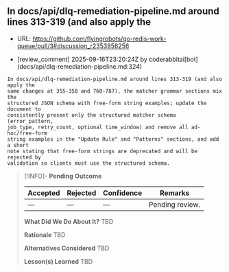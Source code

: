## In docs/api/dlq-remediation-pipeline.md around lines 313-319 (and also apply the

- URL: https://github.com/flyingrobots/go-redis-work-queue/pull/3#discussion_r2353856256

- [review_comment] 2025-09-16T23:20:24Z by coderabbitai[bot] (docs/api/dlq-remediation-pipeline.md:324)

```text
In docs/api/dlq-remediation-pipeline.md around lines 313-319 (and also apply the
same changes at 355-358 and 760-787), the matcher grammar sections mix the
structured JSON schema with free-form string examples; update the document to
consistently present only the structured matcher schema (error_pattern,
job_type, retry_count, optional time_window) and remove all ad-hoc/free-form
string examples in the "Update Rule" and "Patterns" sections, and add a short
note stating that free-form strings are deprecated and will be rejected by
validation so clients must use the structured schema.
```

> [!INFO]- **Pending**
> **Outcome**
> 
> | Accepted | Rejected | Confidence | Remarks |
> |----------|----------|------------|---------|
> | — | — | — | Pending review. |
>
> **What Did We Do About It?**
> TBD
>
> **Rationale**
> TBD
>
> **Alternatives Considered**
> TBD
>
> **Lesson(s) Learned**
> TBD
